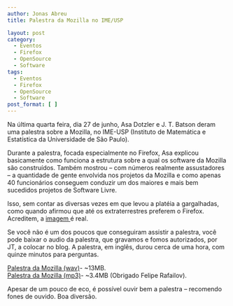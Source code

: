 ```yaml
---
author: Jonas Abreu
title: Palestra da Mozilla no IME/USP

layout: post
category:
  - Eventos
  - Firefox
  - OpenSource
  - Software
tags:
  - Eventos
  - Firefox
  - OpenSource
  - Software
post_format: [ ]
---
```

Na última quarta feira, dia 27 de junho, Asa Dotzler e J. T. Batson deram uma palestra sobre a Mozilla, no IME-USP (Instituto de Matemática e Estatística da Universidade de São Paulo).

Durante a palestra, focada especialmente no Firefox, Asa explicou basicamente como funciona a estrutura sobre a qual os software da Mozilla são construídos. Também mostrou – com números realmente assustadores – a quantidade de gente envolvida nos projetos da Mozilla e como apenas 40 funcionários conseguem conduzir um dos maiores e mais bem sucedidos projetos de Software Livre.

Isso, sem contar as diversas vezes em que levou a platéia a gargalhadas, como quando afirmou que até os extraterrestres preferem o Firefox. Acreditem, a [imagem ][1]é real.

Se você não é um dos poucos que conseguiram assistir a palestra, você pode baixar o audio da palestra, que gravamos e fomos autorizados, por JT, a colocar no blog. A palestra, em inglês, durou cerca de uma hora, com quinze minutos para perguntas.

[ Palestra da Mozilla (wav)][2]- ~13MB.  
[ Palestra da Mozilla (mp3)][3]- ~3.4MB (Obrigado Felipe Rafailov).

Apesar de um pouco de eco, é possível ouvir bem a palestra – recomendo fones de ouvido. Boa diversão. 














 [1]: http://www.gearthblog.com/blog/archives/2006/08/firefox_crop_ci.html
 [2]: http://www.vidageek.net/wp-content/public_html/palestraMozillaIMEUSP.wav
 [3]: http://www.vidageek.net/wp-content/public_html/palestraMozillaIMEUSP.mp3





